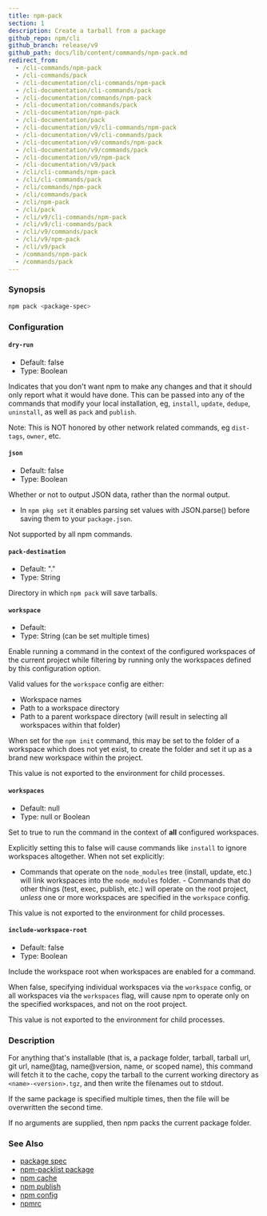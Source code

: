 ```yaml
---
title: npm-pack
section: 1
description: Create a tarball from a package
github_repo: npm/cli
github_branch: release/v9
github_path: docs/lib/content/commands/npm-pack.md
redirect_from:
  - /cli-commands/npm-pack
  - /cli-commands/pack
  - /cli-documentation/cli-commands/npm-pack
  - /cli-documentation/cli-commands/pack
  - /cli-documentation/commands/npm-pack
  - /cli-documentation/commands/pack
  - /cli-documentation/npm-pack
  - /cli-documentation/pack
  - /cli-documentation/v9/cli-commands/npm-pack
  - /cli-documentation/v9/cli-commands/pack
  - /cli-documentation/v9/commands/npm-pack
  - /cli-documentation/v9/commands/pack
  - /cli-documentation/v9/npm-pack
  - /cli-documentation/v9/pack
  - /cli/cli-commands/npm-pack
  - /cli/cli-commands/pack
  - /cli/commands/npm-pack
  - /cli/commands/pack
  - /cli/npm-pack
  - /cli/pack
  - /cli/v9/cli-commands/npm-pack
  - /cli/v9/cli-commands/pack
  - /cli/v9/commands/pack
  - /cli/v9/npm-pack
  - /cli/v9/pack
  - /commands/npm-pack
  - /commands/pack
---
```


### Synopsis

```bash
npm pack <package-spec>
```

### Configuration

#### `dry-run`

* Default: false
* Type: Boolean

Indicates that you don't want npm to make any changes and that it should
only report what it would have done. This can be passed into any of the
commands that modify your local installation, eg, `install`, `update`,
`dedupe`, `uninstall`, as well as `pack` and `publish`.

Note: This is NOT honored by other network related commands, eg `dist-tags`,
`owner`, etc.



#### `json`

* Default: false
* Type: Boolean

Whether or not to output JSON data, rather than the normal output.

* In `npm pkg set` it enables parsing set values with JSON.parse() before
  saving them to your `package.json`.

Not supported by all npm commands.



#### `pack-destination`

* Default: "."
* Type: String

Directory in which `npm pack` will save tarballs.



#### `workspace`

* Default:
* Type: String (can be set multiple times)

Enable running a command in the context of the configured workspaces of the
current project while filtering by running only the workspaces defined by
this configuration option.

Valid values for the `workspace` config are either:

* Workspace names
* Path to a workspace directory
* Path to a parent workspace directory (will result in selecting all
  workspaces within that folder)

When set for the `npm init` command, this may be set to the folder of a
workspace which does not yet exist, to create the folder and set it up as a
brand new workspace within the project.

This value is not exported to the environment for child processes.

#### `workspaces`

* Default: null
* Type: null or Boolean

Set to true to run the command in the context of **all** configured
workspaces.

Explicitly setting this to false will cause commands like `install` to
ignore workspaces altogether. When not set explicitly:

- Commands that operate on the `node_modules` tree (install, update, etc.)
will link workspaces into the `node_modules` folder. - Commands that do
other things (test, exec, publish, etc.) will operate on the root project,
_unless_ one or more workspaces are specified in the `workspace` config.

This value is not exported to the environment for child processes.

#### `include-workspace-root`

* Default: false
* Type: Boolean

Include the workspace root when workspaces are enabled for a command.

When false, specifying individual workspaces via the `workspace` config, or
all workspaces via the `workspaces` flag, will cause npm to operate only on
the specified workspaces, and not on the root project.

This value is not exported to the environment for child processes.

### Description

For anything that's installable (that is, a package folder, tarball,
tarball url, git url, name@tag, name@version, name, or scoped name), this
command will fetch it to the cache, copy the tarball to the current working
directory as `<name>-<version>.tgz`, and then write the filenames out to
stdout.

If the same package is specified multiple times, then the file will be
overwritten the second time.

If no arguments are supplied, then npm packs the current package folder.

### See Also

* [package spec](/cli/v9/using-npm/package-spec)
* [npm-packlist package](http://npm.im/npm-packlist)
* [npm cache](/cli/v9/commands/npm-cache)
* [npm publish](/cli/v9/commands/npm-publish)
* [npm config](/cli/v9/commands/npm-config)
* [npmrc](/cli/v9/configuring-npm/npmrc)
